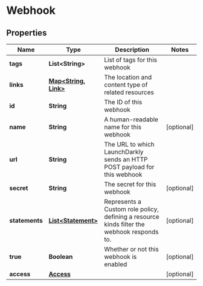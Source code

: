 

# Webhook


## Properties

| Name | Type | Description | Notes |
|------------ | ------------- | ------------- | -------------|
|**tags** | **List&lt;String&gt;** | List of tags for this webhook |  |
|**links** | [**Map&lt;String, Link&gt;**](Link.md) | The location and content type of related resources |  |
|**id** | **String** | The ID of this webhook |  |
|**name** | **String** | A human-readable name for this webhook |  [optional] |
|**url** | **String** | The URL to which LaunchDarkly sends an HTTP POST payload for this webhook |  |
|**secret** | **String** | The secret for this webhook |  [optional] |
|**statements** | [**List&lt;Statement&gt;**](Statement.md) | Represents a Custom role policy, defining a resource kinds filter the webhook responds to. |  [optional] |
|**true** | **Boolean** | Whether or not this webhook is enabled |  [optional] |
|**access** | [**Access**](Access.md) |  |  [optional] |



